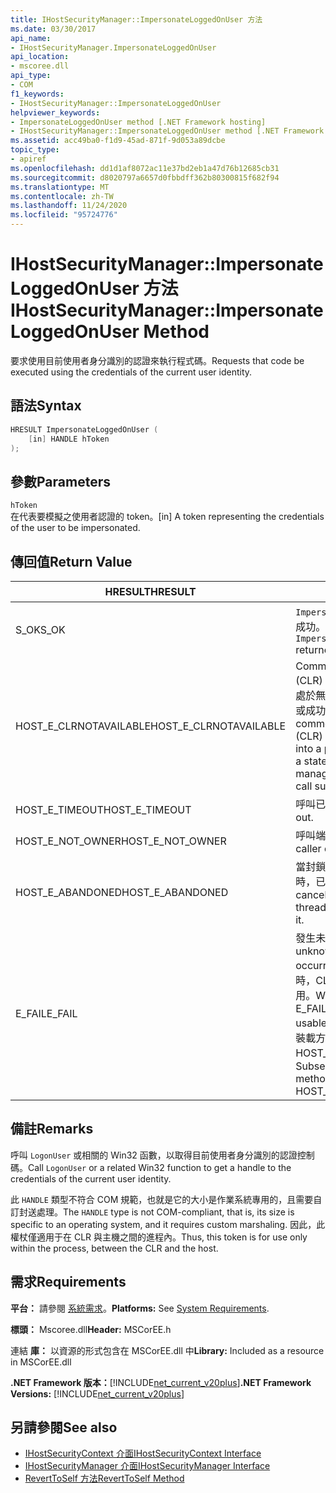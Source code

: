 ```yaml
---
title: IHostSecurityManager::ImpersonateLoggedOnUser 方法
ms.date: 03/30/2017
api_name:
- IHostSecurityManager.ImpersonateLoggedOnUser
api_location:
- mscoree.dll
api_type:
- COM
f1_keywords:
- IHostSecurityManager::ImpersonateLoggedOnUser
helpviewer_keywords:
- ImpersonateLoggedOnUser method [.NET Framework hosting]
- IHostSecurityManager::ImpersonateLoggedOnUser method [.NET Framework hosting]
ms.assetid: acc49ba0-f1d9-45ad-871f-9d053a89dcbe
topic_type:
- apiref
ms.openlocfilehash: dd1d1af8072ac11e37bd2eb1a47d76b12685cb31
ms.sourcegitcommit: d8020797a6657d0fbbdff362b80300815f682f94
ms.translationtype: MT
ms.contentlocale: zh-TW
ms.lasthandoff: 11/24/2020
ms.locfileid: "95724776"
---
```

# <a name="ihostsecuritymanagerimpersonateloggedonuser-method"></a><span data-ttu-id="dea2c-102">IHostSecurityManager::ImpersonateLoggedOnUser 方法</span><span class="sxs-lookup"><span data-stu-id="dea2c-102">IHostSecurityManager::ImpersonateLoggedOnUser Method</span></span>

<span data-ttu-id="dea2c-103">要求使用目前使用者身分識別的認證來執行程式碼。</span><span class="sxs-lookup"><span data-stu-id="dea2c-103">Requests that code be executed using the credentials of the current user identity.</span></span>  
  
## <a name="syntax"></a><span data-ttu-id="dea2c-104">語法</span><span class="sxs-lookup"><span data-stu-id="dea2c-104">Syntax</span></span>  
  
```cpp  
HRESULT ImpersonateLoggedOnUser (  
    [in] HANDLE hToken  
);  
```  
  
## <a name="parameters"></a><span data-ttu-id="dea2c-105">參數</span><span class="sxs-lookup"><span data-stu-id="dea2c-105">Parameters</span></span>  

 `hToken`  
 <span data-ttu-id="dea2c-106">在代表要模擬之使用者認證的 token。</span><span class="sxs-lookup"><span data-stu-id="dea2c-106">[in] A token representing the credentials of the user to be impersonated.</span></span>  
  
## <a name="return-value"></a><span data-ttu-id="dea2c-107">傳回值</span><span class="sxs-lookup"><span data-stu-id="dea2c-107">Return Value</span></span>  
  
|<span data-ttu-id="dea2c-108">HRESULT</span><span class="sxs-lookup"><span data-stu-id="dea2c-108">HRESULT</span></span>|<span data-ttu-id="dea2c-109">描述</span><span class="sxs-lookup"><span data-stu-id="dea2c-109">Description</span></span>|  
|-------------|-----------------|  
|<span data-ttu-id="dea2c-110">S_OK</span><span class="sxs-lookup"><span data-stu-id="dea2c-110">S_OK</span></span>|<span data-ttu-id="dea2c-111">`ImpersonateLoggedOnUser` 傳回成功。</span><span class="sxs-lookup"><span data-stu-id="dea2c-111">`ImpersonateLoggedOnUser` returned successfully.</span></span>|  
|<span data-ttu-id="dea2c-112">HOST_E_CLRNOTAVAILABLE</span><span class="sxs-lookup"><span data-stu-id="dea2c-112">HOST_E_CLRNOTAVAILABLE</span></span>|<span data-ttu-id="dea2c-113">Common language runtime (CLR) 尚未載入至進程，或 CLR 處於無法執行 managed 程式碼或成功處理呼叫的狀態。</span><span class="sxs-lookup"><span data-stu-id="dea2c-113">The common language runtime (CLR) has not been loaded into a process, or the CLR is in a state in which it cannot run managed code or process the call successfully.</span></span>|  
|<span data-ttu-id="dea2c-114">HOST_E_TIMEOUT</span><span class="sxs-lookup"><span data-stu-id="dea2c-114">HOST_E_TIMEOUT</span></span>|<span data-ttu-id="dea2c-115">呼叫已超時。</span><span class="sxs-lookup"><span data-stu-id="dea2c-115">The call timed out.</span></span>|  
|<span data-ttu-id="dea2c-116">HOST_E_NOT_OWNER</span><span class="sxs-lookup"><span data-stu-id="dea2c-116">HOST_E_NOT_OWNER</span></span>|<span data-ttu-id="dea2c-117">呼叫端沒有擁有鎖定。</span><span class="sxs-lookup"><span data-stu-id="dea2c-117">The caller does not own the lock.</span></span>|  
|<span data-ttu-id="dea2c-118">HOST_E_ABANDONED</span><span class="sxs-lookup"><span data-stu-id="dea2c-118">HOST_E_ABANDONED</span></span>|<span data-ttu-id="dea2c-119">當封鎖的執行緒或光纖正在等候時，已取消事件。</span><span class="sxs-lookup"><span data-stu-id="dea2c-119">An event was canceled while a blocked thread or fiber was waiting on it.</span></span>|  
|<span data-ttu-id="dea2c-120">E_FAIL</span><span class="sxs-lookup"><span data-stu-id="dea2c-120">E_FAIL</span></span>|<span data-ttu-id="dea2c-121">發生未知的嚴重失敗。</span><span class="sxs-lookup"><span data-stu-id="dea2c-121">An unknown catastrophic failure occurred.</span></span> <span data-ttu-id="dea2c-122">當方法傳回 E_FAIL 時，CLR 在進程內將無法再使用。</span><span class="sxs-lookup"><span data-stu-id="dea2c-122">When a method returns E_FAIL, the CLR is no longer usable within the process.</span></span> <span data-ttu-id="dea2c-123">對裝載方法的後續呼叫會傳回 HOST_E_CLRNOTAVAILABLE。</span><span class="sxs-lookup"><span data-stu-id="dea2c-123">Subsequent calls to hosting methods return HOST_E_CLRNOTAVAILABLE.</span></span>|  
  
## <a name="remarks"></a><span data-ttu-id="dea2c-124">備註</span><span class="sxs-lookup"><span data-stu-id="dea2c-124">Remarks</span></span>  

 <span data-ttu-id="dea2c-125">呼叫 `LogonUser` 或相關的 Win32 函數，以取得目前使用者身分識別的認證控制碼。</span><span class="sxs-lookup"><span data-stu-id="dea2c-125">Call `LogonUser` or a related Win32 function to get a handle to the credentials of the current user identity.</span></span>  
  
 <span data-ttu-id="dea2c-126">此 `HANDLE` 類型不符合 COM 規範，也就是它的大小是作業系統專用的，且需要自訂封送處理。</span><span class="sxs-lookup"><span data-stu-id="dea2c-126">The `HANDLE` type is not COM-compliant, that is, its size is specific to an operating system, and it requires custom marshaling.</span></span> <span data-ttu-id="dea2c-127">因此，此權杖僅適用于在 CLR 與主機之間的進程內。</span><span class="sxs-lookup"><span data-stu-id="dea2c-127">Thus, this token is for use only within the process, between the CLR and the host.</span></span>  
  
## <a name="requirements"></a><span data-ttu-id="dea2c-128">需求</span><span class="sxs-lookup"><span data-stu-id="dea2c-128">Requirements</span></span>  

 <span data-ttu-id="dea2c-129">**平台：** 請參閱 [系統需求](../../get-started/system-requirements.md)。</span><span class="sxs-lookup"><span data-stu-id="dea2c-129">**Platforms:** See [System Requirements](../../get-started/system-requirements.md).</span></span>  
  
 <span data-ttu-id="dea2c-130">**標頭：** Mscoree.dll</span><span class="sxs-lookup"><span data-stu-id="dea2c-130">**Header:** MSCorEE.h</span></span>  
  
 <span data-ttu-id="dea2c-131">連結 **庫：** 以資源的形式包含在 MSCorEE.dll 中</span><span class="sxs-lookup"><span data-stu-id="dea2c-131">**Library:** Included as a resource in MSCorEE.dll</span></span>  
  
 <span data-ttu-id="dea2c-132">**.NET Framework 版本：**[!INCLUDE[net_current_v20plus](../../../../includes/net-current-v20plus-md.md)]</span><span class="sxs-lookup"><span data-stu-id="dea2c-132">**.NET Framework Versions:** [!INCLUDE[net_current_v20plus](../../../../includes/net-current-v20plus-md.md)]</span></span>  
  
## <a name="see-also"></a><span data-ttu-id="dea2c-133">另請參閱</span><span class="sxs-lookup"><span data-stu-id="dea2c-133">See also</span></span>

- [<span data-ttu-id="dea2c-134">IHostSecurityContext 介面</span><span class="sxs-lookup"><span data-stu-id="dea2c-134">IHostSecurityContext Interface</span></span>](ihostsecuritycontext-interface.md)
- [<span data-ttu-id="dea2c-135">IHostSecurityManager 介面</span><span class="sxs-lookup"><span data-stu-id="dea2c-135">IHostSecurityManager Interface</span></span>](ihostsecuritymanager-interface.md)
- [<span data-ttu-id="dea2c-136">RevertToSelf 方法</span><span class="sxs-lookup"><span data-stu-id="dea2c-136">RevertToSelf Method</span></span>](ihostsecuritymanager-reverttoself-method.md)
